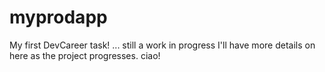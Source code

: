 # myprodapp
My first DevCareer task! ... still a work in progress
I'll have more details on here as the project progresses. ciao!
